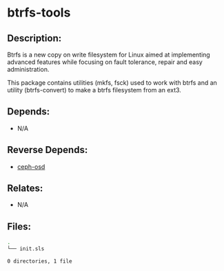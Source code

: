 # btrfs-tools

## Description:

Btrfs is a new copy on write filesystem for Linux aimed at implementing advanced features while focusing on fault tolerance, repair and easy administration.

This package contains utilities (mkfs, fsck) used to work with btrfs and an utility (btrfs-convert) to make a btrfs filesystem from an ext3.

## Depends:

  -  N/A

## Reverse Depends:

  -  [ceph-osd](salt/ceph-osd)

## Relates:

  -  N/A

## Files:

```bash
.
└── init.sls

0 directories, 1 file
```
